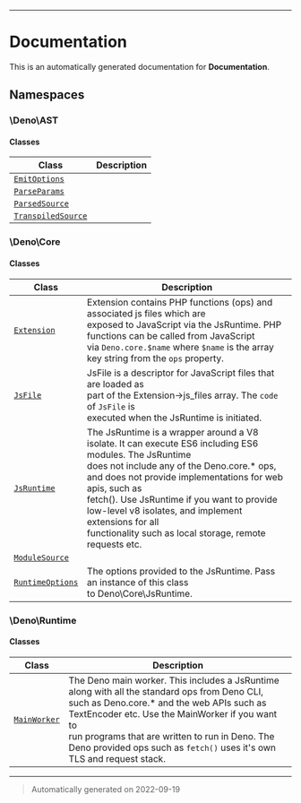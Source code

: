 
***

# Documentation



This is an automatically generated documentation for **Documentation**.


## Namespaces


### \Deno\AST

#### Classes

| Class | Description |
|-------|-------------|
| [`EmitOptions`](./classes/Deno/AST/EmitOptions.md) | |
| [`ParseParams`](./classes/Deno/AST/ParseParams.md) | |
| [`ParsedSource`](./classes/Deno/AST/ParsedSource.md) | |
| [`TranspiledSource`](./classes/Deno/AST/TranspiledSource.md) | |




### \Deno\Core

#### Classes

| Class | Description |
|-------|-------------|
| [`Extension`](./classes/Deno/Core/Extension.md) | Extension contains PHP functions (ops) and associated js files which are<br />exposed to JavaScript via the JsRuntime. PHP functions can be called from JavaScript<br />via `Deno.core.$name` where `$name` is the array key string from the `ops` property.|
| [`JsFile`](./classes/Deno/Core/JsFile.md) | JsFile is a descriptor for JavaScript files that are loaded as<br />part of the Extension-&gt;js_files array. The `code` of `JsFile` is<br />executed when the JsRuntime is initiated.|
| [`JsRuntime`](./classes/Deno/Core/JsRuntime.md) | The JsRuntime is a wrapper around a V8 isolate. It can execute ES6 including ES6 modules. The JsRuntime<br />does not include any of the Deno.core.* ops, and does not provide implementations for web apis, such as<br />fetch(). Use JsRuntime if you want to provide low-level v8 isolates, and implement extensions for all<br />functionality such as local storage, remote requests etc.|
| [`ModuleSource`](./classes/Deno/Core/ModuleSource.md) | |
| [`RuntimeOptions`](./classes/Deno/Core/RuntimeOptions.md) | The options provided to the JsRuntime. Pass an instance of this class<br />to Deno\Core\JsRuntime.|




### \Deno\Runtime

#### Classes

| Class | Description |
|-------|-------------|
| [`MainWorker`](./classes/Deno/Runtime/MainWorker.md) | The Deno main worker. This includes a JsRuntime along with all the standard ops from Deno CLI,<br />such as Deno.core.* and the web APIs such as TextEncoder etc. Use the MainWorker if you want to<br />run programs that are written to run in Deno. The Deno provided ops such as `fetch()` uses it&#039;s own<br />TLS and request stack.|




***
> Automatically generated on 2022-09-19
